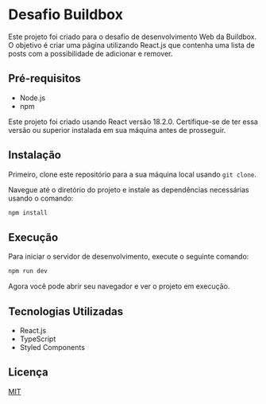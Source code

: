 # Desafio Buildbox

Este projeto foi criado para o desafio de desenvolvimento Web da Buildbox. O objetivo é criar uma página utilizando React.js que contenha uma lista de posts com a possibilidade de adicionar e remover.

## Pré-requisitos

- Node.js
- npm

Este projeto foi criado usando React versão 18.2.0. Certifique-se de ter essa versão ou superior instalada em sua máquina antes de prosseguir.

## Instalação

Primeiro, clone este repositório para a sua máquina local usando `git clone`.

Navegue até o diretório do projeto e instale as dependências necessárias usando o comando:

```bash
npm install
```

## Execução

Para iniciar o servidor de desenvolvimento, execute o seguinte comando:

```bash
npm run dev
```

Agora você pode abrir seu navegador e ver o projeto em execução.

## Tecnologias Utilizadas

- React.js
- TypeScript
- Styled Components


## Licença

[MIT](https://choosealicense.com/licenses/mit/)